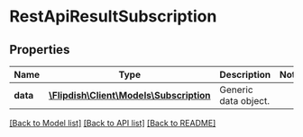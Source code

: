 # RestApiResultSubscription

## Properties
Name | Type | Description | Notes
------------ | ------------- | ------------- | -------------
**data** | [**\Flipdish\Client\Models\Subscription**](Subscription.md) | Generic data object. | 

[[Back to Model list]](../README.md#documentation-for-models) [[Back to API list]](../README.md#documentation-for-api-endpoints) [[Back to README]](../README.md)



